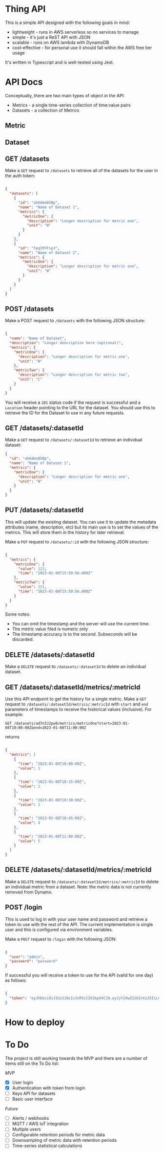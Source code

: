 # Thing API

This is a simple API designed with the following goals in mind:

- lightweight - runs in AWS serverless so no services to manage
- simple - it's just a ReST API with JSON
- scalable - runs on AWS lambda with DynamoDB
- cost-effective - for personal use it should fall within the AWS free tier usage

It's written in Typescript and is well-tested using Jest.

# API Docs

Conceptually, there are two main types of object in the API:

- Metrics - a single time-series collection of time:value pairs
- Datasets - a collection of Metrics

## Metric

## Dataset

## GET /datasets

Make a `GET` request to `/datasets` to retrieve all of the datasets for the user in the auth token:

```JSON

{
  "datasets": [
    {
      "id": "ah6dmn8SNp",
      "name": "Name of Dataset 1",
      "metrics": {
        "metricOne": {
          "description": "Longer description for metric one",
          "unit": "W"
        }
      }
    },
    {
      "id": "fpqlM7FspJ",
      "name": "Name of Dataset 2",
      "metrics": {
        "metricOne": {
          "description": "Longer description for metric one",
          "unit": "W"
        }
      }
    }
  ]
}

```

## POST /datasets

Make a POST request to `/datasets` with the following JSON structure:

```JSON

{
  "name": "Name of Dataset",
  "description": "Longer description here (optional)",
  "metrics": {
    "metricOne": {
      "description": "Longer description for metric one",
      "unit": "W"
    },
    "metricTwo": {
      "description": "Longer description for metric two",
      "unit": "C"
    }
  }
}

```

You will receive a `201` status code if the request is successful and a `Location` header pointing to the URL for the dataset. You should use this to retrieve the ID for the Dataset to use in any future requests.

## GET /datasets/:datasetId

Make a `GET` request to `/datasets/:datasetId` to retrieve an individual dataset:

```JSON
{
  "id": "ah6dmn8SNp",
  "name": "Name of Dataset 1",
  "metrics": {
    "metricOne": {
      "description": "Longer description for metric one",
      "unit": "W"
    }
  }
}
```

## PUT /datasets/:datasetId

This will update the existing dataset. You can use it to update the metadata attributes (name, description, etc) but its main use is to set the values of the metrics. This will store them in the history for later retrieval.

Make a `PUT` request to `/datasets/:id` with the following JSON structure:

```JSON

{
  "metrics": {
    "metricOne": {
      "value": 123,
      "time": "2023-01-08T15:50:56.000Z"
    },
    "metricTwo": {
      "value": 321,
      "time": "2023-01-08T15:50:56.000Z"
    }
  }
}

```

Some notes:

- You can omit the timestamp and the server will use the current time.
- The metric value filed is numeric only
- The timestamp accuracy is to the second. Subseconds will be discarded.

## DELETE /datasets/:datasetId

Make a `DELETE` request to `/datasets/:datasetId` to delete an individual dataset.

## GET /datasets/:datasetId/metrics/:metricId

Use this API endpoint to get the history for a single metric. Make a `GET` request to `/datasets/:datasetId/metrics/:metricId` with `start` and `end` parameters of timestamps to receive the historical values (inclusive). For example:

`GET /datasets/ad7n3J2pw9/metrics/metricOne?start=2023-01-08T10:00:00Z&end=2023-01-08T11:00:00Z`

returns

```JSON

{
  "metrics": [
    {
      "time": "2023-01-08T10:00:00Z",
      "value": 1
    },
    {
      "time": "2023-01-08T10:15:00Z",
      "value": 2
    },
    {
      "time": "2023-01-08T10:30:00Z",
      "value": 3
    },
    {
      "time": "2023-01-08T10:45:00Z",
      "value": 4
    },
    {
      "time": "2023-01-08T11:00:00Z",
      "value": 5
    }
  ]
}

```

## DELETE /datasets/:datasetId/metrics/:metricId

Make a `DELETE` request to `/datasets/:datasetId/metrics/:metricId` to delete an individual metric from a dataset. Note: the metric data is not currently removed from Dynamo.

## POST /login

This is used to log in with your user name and password and retrieve a token to use with the rest of the API. The current implementation is single user and this is configured via environment variables.

Make a `POST` request to `/login` with the following JSON:

```JSON

{
  "user": "admin",
  "password": "password"
}

```

If successful you will receive a token to use for the API (valid for one day) as follows:

```JSON

{
  "token": "eyJhbGciOiJIUzI1NiIsInR5cCI6IkpXVCJ9.eyJzY29wZSI6InVzZXIiLCJ1c2VyIjoiYWRtaW4iLCJpYXQiOjE2NzMxOTM1NzksImV4cCI6MTY3MzI3OTk3OX0.D35omt0ZrKBiIVe-_GPzFAxK6Mq7PhLCiHLlv_WMN7E"
}

```

# How to deploy

# To Do

The project is still working towards the MVP and there are a number of items still on the To Do list:

_MVP_

- [x] User login
- [x] Authentication with token from login
- [ ] Keys API for datasets
- [ ] Basic user interface

_Future_

- [ ] Alerts / webhooks
- [ ] MQTT / AWS IoT integration
- [ ] Multiple users
- [ ] Configurable retention periods for metric data
- [ ] Downsampling of metric data with retention periods
- [ ] Time-series statistical calculations
